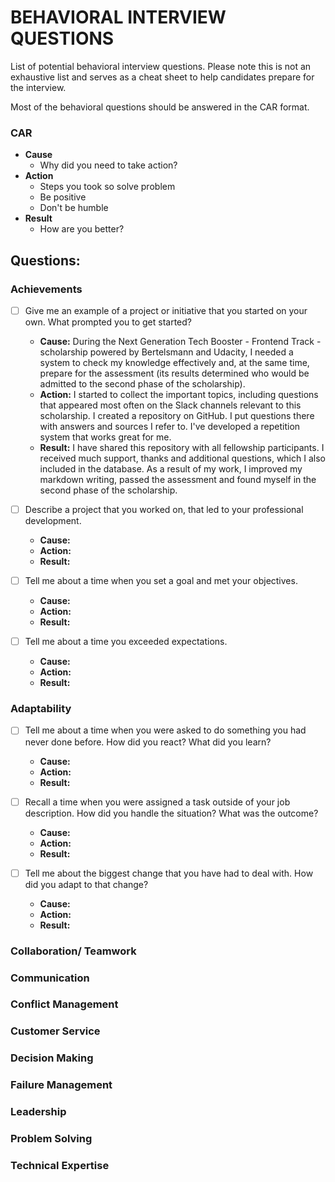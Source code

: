 # BEHAVIORAL INTERVIEW QUESTIONS

List of potential behavioral interview questions. Please note this is not an exhaustive list and serves as a cheat sheet to help candidates prepare for the interview.

Most of the behavioral questions should be answered in the CAR format.
### CAR

- **Cause**
  - Why did you need to take action?
- **Action**
  - Steps you took so solve problem
  - Be positive
  - Don't be humble
- **Result**
  - How are you better?

## Questions:

### Achievements
- [ ] Give me an example of a project or initiative that you started on your own. What prompted you to get started?
  - **Cause:**
  During the Next Generation Tech Booster - Frontend Track - scholarship powered by Bertelsmann and Udacity, I needed a system to check my knowledge effectively and, at the same time, prepare for the assessment  (its results determined who would be admitted to the second phase of the scholarship).
  - **Action:**
  I started to collect the important topics, including questions that appeared most often on the Slack channels relevant to this scholarship. I created a repository on GitHub. I put questions there with answers and sources I refer to. I've developed a repetition system that works great for me.
  - **Result:**
  I have shared this repository with all fellowship participants. I received much support, thanks and additional questions, which I also included in the database. As a result of my work, I improved my markdown writing, passed the assessment and found myself in the second phase of the scholarship.
  

- [ ] Describe a project that you worked on, that led to your professional development.
  - **Cause:**
  - **Action:**
  - **Result:**

- [ ] Tell me about a time when you set a goal and met your objectives.
  - **Cause:**
  - **Action:**
  - **Result:**

- [ ] Tell me about a time you exceeded expectations.
  - **Cause:**
  - **Action:**
  - **Result:**

### Adaptability
- [ ] Tell me about a time when you were asked to do something you had never done before. How did you react? What did you learn?
  - **Cause:**
  - **Action:**
  - **Result:**

- [ ] Recall a time when you were assigned a task outside of your job description. How did you handle the situation? What was the outcome?
  - **Cause:**
  - **Action:**
  - **Result:**

- [ ] Tell me about the biggest change that you have had to deal with. How did you adapt to that change?
  - **Cause:**
  - **Action:**
  - **Result:**

### Collaboration/ Teamwork
### Communication
### Conflict Management
### Customer Service
### Decision Making
### Failure Management
### Leadership
### Problem Solving
### Technical Expertise


